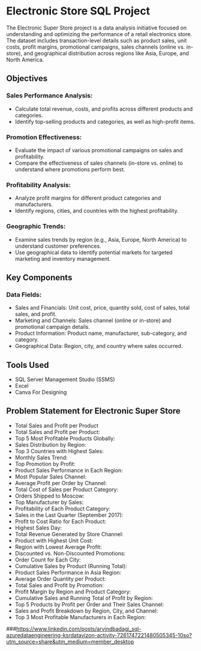 
# Electronic Store SQL Project

The Electronic Super Store project is a data analysis initiative focused on understanding and optimizing the performance of a retail electronics store. The dataset includes transaction-level details such as product sales, unit costs, profit margins, promotional campaigns, sales channels (online vs. in-store), and geographical distribution across regions like Asia, Europe, and North America.


## Objectives

### Sales Performance Analysis:
- Calculate total revenue, costs, and profits across different products and categories.
- Identify top-selling products and categories, as well as high-profit items.

### Promotion Effectiveness:
- Evaluate the impact of various promotional campaigns on sales and profitability.
- Compare the effectiveness of sales channels (in-store vs. online) to understand where promotions perform best.

### Profitability Analysis:
- Analyze profit margins for different product categories and manufacturers.
- Identify regions, cities, and countries with the highest profitability.

### Geographic Trends:
- Examine sales trends by region (e.g., Asia, Europe, North America) to understand customer preferences.
- Use geographical data to identify potential markets for targeted marketing and inventory management.

## Key Components

### Data Fields:
- Sales and Financials: Unit cost, price, quantity sold, cost of sales, total sales, and profit.
- Marketing and Channels: Sales channel (online or in-store) and promotional campaign details.
- Product Information: Product name, manufacturer, sub-category, and category.
- Geographical Data: Region, city, and country where sales occurred.

## Tools Used

- SQL Server Management Studio (SSMS)
- Excel 
- Canva For Designing


## Problem Statement for Electronic Super Store

- Total Sales and Profit per Product
- Total Sales and Profit per Product:
- Top 5 Most Profitable Products Globally:
- Sales Distribution by Region:
- Top 3 Countries with Highest Sales:
- Monthly Sales Trend:
- Top Promotion by Profit:
- Product Sales Performance in Each Region:
- Most Popular Sales Channel:
- Average Profit per Order by Channel:
- Total Cost of Sales per Product Category:
- Orders Shipped to Moscow:
- Top Manufacturer by Sales:
- Profitability of Each Product Category:
- Sales in the Last Quarter (September 2017):
- Profit to Cost Ratio for Each Product:
- Highest Sales Day:
- Total Revenue Generated by Store Channel:
- Product with Highest Unit Cost:
- Region with Lowest Average Profit:
- Discounted vs. Non-Discounted Promotions:
- Order Count for Each City:
- Cumulative Sales by Product (Running Total):
- Product Sales Performance in Asia Region:
- Average Order Quantity per Product:
- Total Sales and Profit by Promotion:
- Profit Margin by Region and Product Category:
- Cumulative Sales and Running Total of Profit by Region:
- Top 5 Products by Profit per Order and Their Sales Channel:
- Sales and Profit Breakdown by Region, City, and Channel:
- Top 3 Most Profitable Manufacturers in Each Region:

###https://www.linkedin.com/posts/arvindbadagi_sql-azuredataengineering-ksrdatavizon-activity-7261747221480505345-10so?utm_source=share&utm_medium=member_desktop



